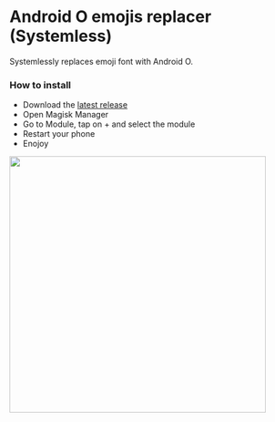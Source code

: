 # Android O emojis replacer (Systemless)

Systemlessly replaces emoji font with Android O.

### How to install
* Download the [latest release](https://github.com/Alex193a/Magisk-Android-O-systemless/releases)
* Open Magisk Manager
* Go to Module, tap on + and select the module
* Restart your phone
* Enojoy

<img src="http://i.imgur.com/Ztm5mWT.jpg" width="450px">

